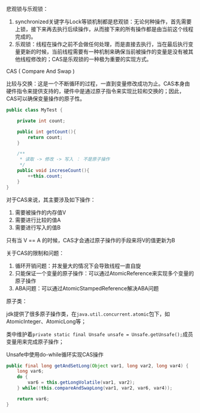 悲观锁与乐观锁：

1. synchronized关键字与Lock等锁机制都是悲观锁：无论何种操作，首先需要上锁，接下来再去执行后续操作，从而接下来的所有操作都是由当前这个线程完成的。
2. 乐观锁：线程在操作之前不会做任何处理，而是直接去执行，当在最后执行变量更新的时候，当前线程需要有一种机制来确保当前被操作的变量是没有被其他线程修改的；CAS是乐观锁的一种极为重要的实现方式。



CAS ( Compare And  Swap )

比较与交换：这是一个不断循环的过程，一直到变量修改成功为止。CAS本身由硬件指令来提供支持的，硬件中是通过原子指令来实现比较和交换的；因此，CAS可以确保变量操作的原子性。



```java
public class MyTest {

    private int count;

    public int getCount(){
        return count;
    }

    /**
     * 读取 -> 修改 -> 写入 ： 不是原子操作
     */
    public void increseCount(){
        ++this.count;
    }
}
```



对于CAS来说，其主要涉及如下操作：

1. 需要被操作的内存值V
2. 需要进行比较的值A
3. 需要进行写入的值B

只有当 V == A 的时候，CAS才会通过原子操作的手段来将V的值更新为B



关于CAS的限制和问题：

1. 循环开销问题：并发量大的情况下会导致线程一直自旋
2. 只能保证一个变量的原子操作：可以通过AtomicReference来实现多个变量的原子操作
3. ABA问题：可以通过AtomicStampedReference解决ABA问题



原子类：

jdk提供了很多原子操作类，在`java.util.concurrent.atomic`包下，如AtomicInteger、AtomicLong等；

类中维护着`private static final Unsafe unsafe = Unsafe.getUnsafe();`成员变量用来完成原子操作；

Unsafe中使用do-while循环实现CAS操作

```java
public final long getAndSetLong(Object var1, long var2, long var4) {
    long var6;
    do {
        var6 = this.getLongVolatile(var1, var2);
    } while(!this.compareAndSwapLong(var1, var2, var6, var4));

    return var6;
}
```



